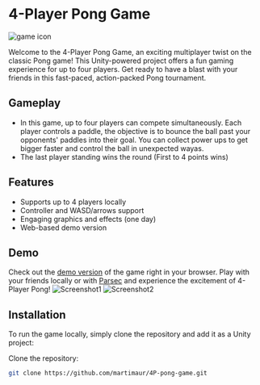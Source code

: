 # 4-Player Pong Game
![game icon](https://media.discordapp.net/attachments/1160254113305600033/1171414357394083890/mainscreen2.png?ex=655c97a2&is=654a22a2&hm=a5725fb118987401956ea4ed72aa26e19a3f58722e5b39bb552c77a229f605aa&=)

Welcome to the 4-Player Pong Game, an exciting multiplayer twist on the classic Pong game! This Unity-powered project offers a fun gaming experience for up to four players. Get ready to have a blast with your friends in this fast-paced, action-packed Pong tournament.

## Gameplay

- In this game, up to four players can compete simultaneously. Each player controls a paddle, the objective is to bounce the ball past your opponents' paddles into their goal. You can collect power ups to get bigger faster and control the ball in unexpected wayas. 
- The last player standing wins the round (First to 4 points wins)

## Features

- Supports up to 4 players locally
- Controller and WASD/arrows support
- Engaging graphics and effects (one day)
- Web-based demo version

## Demo

Check out the [demo version](https://martimaur.itch.io/4-player-pong-game) of the game right in your browser. Play with your friends locally or with [Parsec](https://parsec.app/) and experience the excitement of 4-Player Pong!
![Screenshot1](https://media.discordapp.net/attachments/1160254113305600033/1171414357150797865/Screenshot3.png?ex=655c97a2&is=654a22a2&hm=504197520a444cabc41086f2039dbcc2fbc7d25e752375bda8dfef1e2cafcae5&=)
![Screenshot2](https://cdn.discordapp.com/attachments/1160254113305600033/1171414863067746364/screenshot2.png?ex=655c981b&is=654a231b&hm=a3bd9d16f5ac3579ec0248a51bde84fed382ae7dd2dafe83d8cbe4c245575412&)



## Installation

To run the game locally, simply clone the repository and add it as a Unity project:

Clone the repository:
   ```bash
   git clone https://github.com/martimaur/4P-pong-game.git
